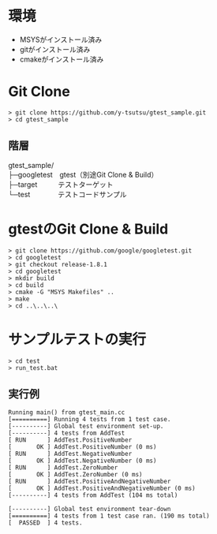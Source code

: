 # 環境

* MSYSがインストール済み
* gitがインストール済み
* cmakeがインストール済み

# Git Clone

```
> git clone https://github.com/y-tsutsu/gtest_sample.git
> cd gtest_sample
```

## 階層

gtest_sample/  
├─googletest　gtest（別途Git Clone & Build）  
├─target　　　テストターゲット  
└─test　　　　テストコードサンプル  

# gtestのGit Clone & Build

```
> git clone https://github.com/google/googletest.git
> cd googletest
> git checkout release-1.8.1
> cd googletest
> mkdir build
> cd build
> cmake -G "MSYS Makefiles" ..
> make
> cd ..\..\..\
```

# サンプルテストの実行

```
> cd test
> run_test.bat
```

## 実行例

```
Running main() from gtest_main.cc
[==========] Running 4 tests from 1 test case.
[----------] Global test environment set-up.
[----------] 4 tests from AddTest
[ RUN      ] AddTest.PositiveNumber
[       OK ] AddTest.PositiveNumber (0 ms)
[ RUN      ] AddTest.NegativeNumber
[       OK ] AddTest.NegativeNumber (0 ms)
[ RUN      ] AddTest.ZeroNumber
[       OK ] AddTest.ZeroNumber (0 ms)
[ RUN      ] AddTest.PositiveAndNegativeNumber
[       OK ] AddTest.PositiveAndNegativeNumber (0 ms)
[----------] 4 tests from AddTest (104 ms total)

[----------] Global test environment tear-down
[==========] 4 tests from 1 test case ran. (190 ms total)
[  PASSED  ] 4 tests.
```
